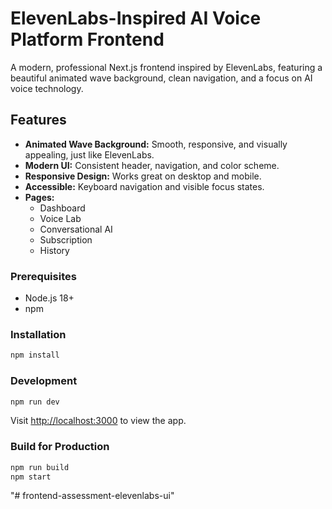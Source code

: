 # ElevenLabs-Inspired AI Voice Platform Frontend

A modern, professional Next.js frontend inspired by ElevenLabs, featuring a beautiful animated wave background, clean navigation, and a focus on AI voice technology.

## Features

- **Animated Wave Background:** Smooth, responsive, and visually appealing, just like ElevenLabs.
- **Modern UI:** Consistent header, navigation, and color scheme.
- **Responsive Design:** Works great on desktop and mobile.
- **Accessible:** Keyboard navigation and visible focus states.
- **Pages:**
  - Dashboard
  - Voice Lab
  - Conversational AI
  - Subscription
  - History


### Prerequisites

- Node.js 18+
- npm

### Installation

```bash
npm install
```

### Development

```bash
npm run dev
```

Visit [http://localhost:3000](http://localhost:3000) to view the app.

### Build for Production

```bash
npm run build
npm start
```
"# frontend-assessment-elevenlabs-ui" 
